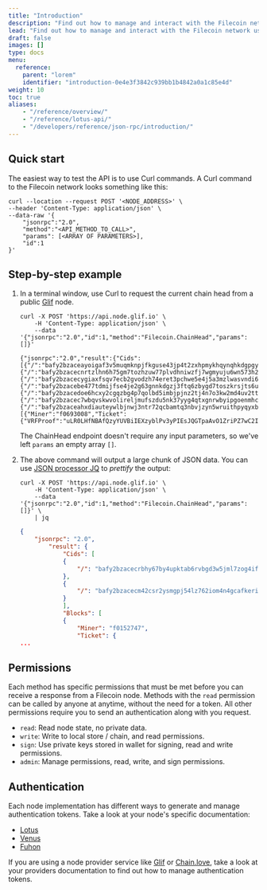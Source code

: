 ```yaml
---
title: "Introduction"
description: "Find out how to manage and interact with the Filecoin network using the standard JSON-RPC API."
lead: "Find out how to manage and interact with the Filecoin network using the standard JSON-RPC API."
draft: false
images: []
type: docs
menu:
  reference:
    parent: "lorem"
    identifier: "introduction-0e4e3f3842c939bb1b4842a0a1c85e4d"
weight: 10
toc: true
aliases:
    - "/reference/overview/"
    - "/reference/lotus-api/"
    - "/developers/reference/json-rpc/introduction/"
---
```


## Quick start

The easiest way to test the API is to use Curl commands. A Curl command to the Filecoin network looks something like this:

```curl
curl --location --request POST '<NODE_ADDRESS>' \
--header 'Content-Type: application/json' \
--data-raw '{
    "jsonrpc":"2.0",
    "method":"<API_METHOD_TO_CALL>",
    "params": [<ARRAY OF PARAMETERS>],
    "id":1
}'
```

## Step-by-step example

1. In a terminal window, use Curl to request the current chain head from a public [Glif](https://glif.io) node.

    ```shell
    curl -X POST 'https://api.node.glif.io' \
        -H 'Content-Type: application/json' \
        --data '{"jsonrpc":"2.0","id":1,"method":"Filecoin.ChainHead","params":[]}'
    ```

    ```shell
    {"jsonrpc":"2.0","result":{"Cids":[{"/":"bafy2bzaceayoigaf3v5muqmknpjfkguse43jp4t2zxhpmykhqynqhkdgpgybc"},{"/":"bafy2bzacecnrtzlhn6h75gm7tozhzuw77plvdhniwzfj7wgmyuju6wn573h22"},{"/":"bafy2bzacecygiaxfsqv7ecb2gvodzh74eret3pchwe5e4j5a3mzlwasvndi6i"},{"/":"bafy2bzacebe477tdmijfse4je2g63gnnkdgzj3ftq6zbygd7toszkrsjts6uu"},{"/":"bafy2bzacedoe6hcxy2cgqzbg4p7qolbd5imbjpjnz2tj4n7o3kw2md4uv2ttq"},{"/":"bafy2bzacec7wbqvskwvolireljmufszdu5nk37yyg4qtxgnrwbyipgoenmhc6"},{"/":"bafy2bzaceahxdiauteywlbjnwj3ntr72qcbamtq3nbvjzyn5wruithpyqyxbm"}],"Blocks":[{"Miner":"f0693008","Ticket":{"VRFProof":"uLR0LHfNBAfQzyYUVBiIEXzyblPv3yPIEsJQGTpaAvO1ZriPZ7wC2IFpw7mrz1RvDQEfsgRXGxb6APTRvrPiFEAe35RFNLKC9SYb64PNcDYwGY4de5LdlHfyUv+Ovwg5"}...
    ```

    The ChainHead endpoint doesn't require any input parameters, so we've left `params` an empty array `[]`.

1. The above command will output a large chunk of JSON data. You can use [JSON processor JQ](https://stedolan.github.io/jq/) to _prettify_ the output:

    ```shell
    curl -X POST 'https://api.node.glif.io' \
        -H 'Content-Type: application/json' \
        --data '{"jsonrpc":"2.0","id":1,"method":"Filecoin.ChainHead","params":[]}' \
        | jq
    ```

    ```json
    {
        "jsonrpc": "2.0",
            "result": {
                "Cids": [
                {
                    "/": "bafy2bzacecrbhy67by4upktab6rvbgd3w5jml7zog4ifoaupo35yo4rbbc4am"
                },
                {
                    "/": "bafy2bzacecm42csr2ysmgpj54lz762iom4n4gcafkerijirzsfzq3jni2gqyu"
                }
                ],
                "Blocks": [
                {
                    "Miner": "f0152747",
                    "Ticket": {
    ...
    ```

## Permissions

Each method has specific permissions that must be met before you can receive a response from a Filecoin node. Methods with the `read` permission can be called by anyone at anytime, without the need for a token. All other permissions require you to send an authentication along with you request.

- `read`: Read node state, no private data.
- `write`: Write to local store / chain, and read permissions.
- `sign`: Use private keys stored in wallet for signing, read and write permissions.
- `admin`: Manage permissions, read, write, and sign permissions.

## Authentication

Each node implementation has different ways to generate and manage authentication tokens. Take a look at your node's specific documentation:

- [Lotus](https://lotus.filecoin.io)
- [Venus](https://venus.filecoin.io)
- [Fuhon](https://github.com/filecoin-project/cpp-filecoin)

If you are using a node provider service like [Glif](https://glif.io) or [Chain.love](https://chain.love), take a look at your providers documentation to find out how to manage authentication tokens.
